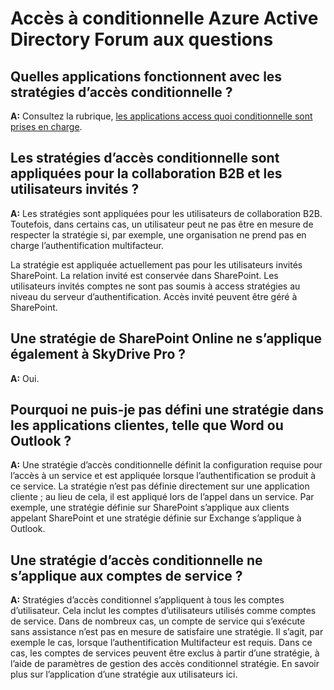 <properties
    pageTitle="Accès à conditionnelle Azure Active Directory FAQ | Microsoft Azure"
    description="Questions fréquemment posées sur accès conditionnel "
    services="active-directory"
    documentationCenter=""
    authors="MarkusVi"
    manager="femila"
    editor=""/>

<tags
    ms.service="active-directory"
    ms.workload="identity"
    ms.tgt_pltfrm="na"
    ms.devlang="na"
    ms.topic="article"
    ms.date="10/20/2016"
    ms.author="markvi"/>

# <a name="azure-active-directory-conditional-access-faq"></a>Accès à conditionnelle Azure Active Directory Forum aux questions

## <a name="which-applications-work-with-conditional-access-policies"></a>Quelles applications fonctionnent avec les stratégies d’accès conditionnelle ?

**A:** Consultez la rubrique, [les applications access quoi conditionnelle sont prises en charge](active-directory-conditional-access-supported-apps.md).

## <a name="are-conditional-access-policies-enforced-for-b2b-collaboration-and-guest-users"></a>Les stratégies d’accès conditionnelle sont appliquées pour la collaboration B2B et les utilisateurs invités ?

**A:** Les stratégies sont appliquées pour les utilisateurs de collaboration B2B. Toutefois, dans certains cas, un utilisateur peut ne pas être en mesure de respecter la stratégie si, par exemple, une organisation ne prend pas en charge l’authentification multifacteur. 

La stratégie est appliquée actuellement pas pour les utilisateurs invités SharePoint. La relation invité est conservée dans SharePoint. Les utilisateurs invités comptes ne sont pas soumis à access stratégies au niveau du serveur d’authentification. Accès invité peuvent être géré à SharePoint.

## <a name="does-a-sharepoint-online-policy-also-apply-to-onedrive-for-business"></a>Une stratégie de SharePoint Online ne s’applique également à SkyDrive Pro ?

**A:** Oui.
 
## <a name="why-cant-i-set-a-policy-on-client-apps-like-word-or-outlook"></a>Pourquoi ne puis-je pas défini une stratégie dans les applications clientes, telle que Word ou Outlook ?

**A:** Une stratégie d’accès conditionnelle définit la configuration requise pour l’accès à un service et est appliquée lorsque l’authentification se produit à ce service. La stratégie n’est pas définie directement sur une application cliente ; au lieu de cela, il est appliqué lors de l’appel dans un service. Par exemple, une stratégie définie sur SharePoint s’applique aux clients appelant SharePoint et une stratégie définie sur Exchange s’applique à Outlook.


## <a name="does-a-conditional-access-policy-apply-to-service-accounts"></a>Une stratégie d’accès conditionnelle ne s’applique aux comptes de service ?

**A:** Stratégies d’accès conditionnel s’appliquent à tous les comptes d’utilisateur. Cela inclut les comptes d’utilisateurs utilisés comme comptes de service. Dans de nombreux cas, un compte de service qui s’exécute sans assistance n’est pas en mesure de satisfaire une stratégie. Il s’agit, par exemple le cas, lorsque l’authentification Multifacteur est requis. Dans ce cas, les comptes de services peuvent être exclus à partir d’une stratégie, à l’aide de paramètres de gestion des accès conditionnel stratégie. En savoir plus sur l’application d’une stratégie aux utilisateurs ici.
